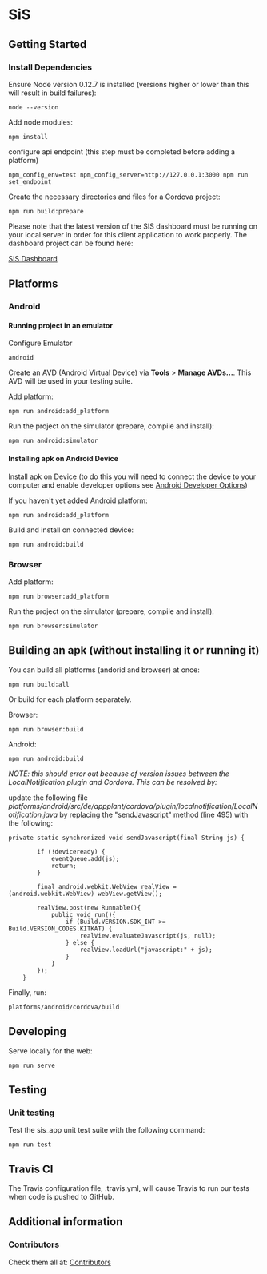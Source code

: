 # SiS

## Getting Started

### Install Dependencies

Ensure Node version 0.12.7 is installed (versions higher or lower than this will result in build failures):
```
node --version
```

Add node modules:

```
npm install
```

configure api endpoint (this step must be completed before adding a platform)

```
npm_config_env=test npm_config_server=http://127.0.0.1:3000 npm run set_endpoint
```

Create the necessary directories and files for a Cordova project:

```
npm run build:prepare
```

Please note that the latest version of the SIS dashboard must be running on your local server in order for this client application to work properly. The dashboard project can be found here:

[SIS Dashboard](https://github.com/cbitstech/sis_dashboard)

## Platforms

### Android

#### Running project in an emulator

Configure Emulator

```
android
```

Create an AVD (Android Virtual Device) via **Tools** > **Manage AVDs...**. This
AVD will be used in your testing suite.

Add platform:

```
npm run android:add_platform
```

Run the project on the simulator (prepare, compile and install):

```
npm run android:simulator
```

#### Installing apk on Android Device

Install apk on Device (to do this you will need to connect the device to your
computer and enable developer options see [Android Developer Options](https://github.com/cbitstech/guides/tools/android/developer_options))

If you haven't yet added Android platform:

```
npm run android:add_platform
```

Build and install on connected device:

```
npm run android:build
```

### Browser

Add platform:

```
npm run browser:add_platform
```

Run the project on the simulator (prepare, compile and install):

```
npm run browser:simulator
```

## Building an apk (without installing it or running it)

You can build all platforms (andorid and browser) at once:

```
npm run build:all
```

Or build for each platform separately.

Browser:

```
npm run browser:build
```

Android:

```
npm run android:build
```

*NOTE: this should error out because of version issues between the LocalNotification plugin and Cordova. This can be resolved by:*

update the following file *platforms/android/src/de/appplant/cordova/plugin/localnotification/LocalNotification.java* by replacing the "sendJavascript" method (line 495) with the following:


```
private static synchronized void sendJavascript(final String js) {

        if (!deviceready) {
            eventQueue.add(js);
            return;
        }
        
        final android.webkit.WebView realView = (android.webkit.WebView) webView.getView();

        realView.post(new Runnable(){
            public void run(){
                if (Build.VERSION.SDK_INT >= Build.VERSION_CODES.KITKAT) {
                    realView.evaluateJavascript(js, null);
                } else {
                    realView.loadUrl("javascript:" + js);
                }
            }
        });
    }
```

Finally, run:

```
platforms/android/cordova/build
```

## Developing

Serve locally for the web:

```
npm run serve
```

## Testing

### Unit testing

Test the sis_app unit test suite with the following command:

```
npm run test
```

## Travis CI

The Travis configuration file, .travis.yml, will cause Travis to run our tests
when code is pushed to GitHub.

## Additional information

### Contributors

Check them all at: [Contributors](https://github.com/cbitstech/sis_app/graphs/contributors)
